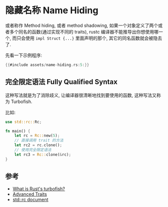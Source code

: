 # 隐藏名称 Name Hiding

或者称作 Method hiding, 或者 method shadowing, 如果一个对象定义了两个或者多个同名的函数(通过实现不同的 traits),
rustc 编译器不能推导出你想使用哪一个, 而只会使用 `impl Struct {...}` 里面声明的那个, 其它的同名函数就会被隐去了.

先看一下示例程序:

```rust
{{#include assets/name-hiding.rs:5:}}
```

## 完全限定语法 Fully Qualified Syntax

这种写法就是为了消除歧义, 让编译器很清晰地找到要使用的函数, 这种写法又称为 Turbofish.

比如:

```rust
use std::rc::Rc;

fn main() {
    let rc = Rc::new(5);
    // 直接调用 trait 的方法
    let rc2 = rc.clone();
    // 使用完全限定语法
    let rc3 = Rc::clone(&rc);
}
```

## 参考

- [What is Rust's turbofish?](https://techblog.tonsser.com/posts/what-is-rusts-turbofish)
- [Advanced Traits](https://doc.rust-lang.org/book/ch19-03-advanced-traits.html#fully-qualified-syntax-for-disambiguation-calling-methods-with-the-same-name)
- [std::rc document](https://doc.rust-lang.org/std/rc/index.html)